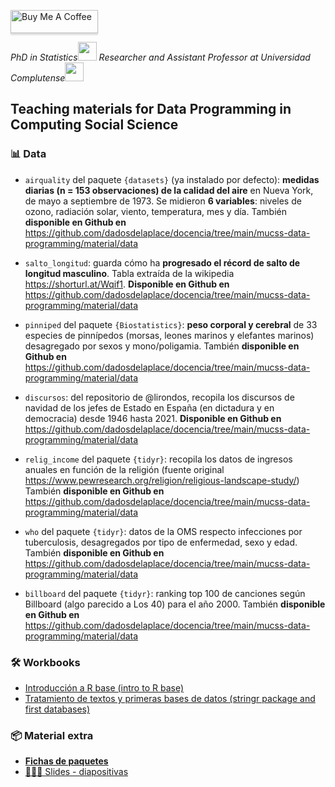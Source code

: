 <a href="https://www.buymeacoffee.com/dadosdelaplace" target="_blank"><img src="https://www.buymeacoffee.com/assets/img/custom_images/orange_img.png" alt="Buy Me A Coffee" style="height: 37px !important;width: 140px !important;box-shadow: 0px 3px 2px 0px rgba(190, 190, 190, 0.5) !important;-webkit-box-shadow: 0px 3px 2px 0px rgba(190, 190, 190, 0.5) !important;" ></a>
<p><em>PhD in Statistics<img src="https://media.giphy.com/media/fYSnHlufseco8Fh93Z/giphy.gif" width="30"> Researcher and Assistant Professor at Universidad Complutense<img src="https://media.giphy.com/media/WUlplcMpOCEmTGBtBW/giphy.gif" width="30"> 
</em></p>


<h2 align="left">Teaching materials for Data Programming in Computing Social Science</h2>

<h3 align="left">📊 Data</h3>

- `airquality` del paquete `{datasets}` (ya instalado por defecto): **medidas diarias (n = 153 observaciones) de la calidad del aire** en Nueva York, de mayo a septiembre de 1973. Se midieron **6 variables**: niveles de ozono, radiación solar, viento, temperatura, mes y día. También **disponible en Github en** <https://github.com/dadosdelaplace/docencia/tree/main/mucss-data-programming/material/data>

- `salto_longitud`: guarda cómo ha **progresado el récord de salto de longitud masculino**. Tabla extraída de la wikipedia <https://shorturl.at/Wqif1>. **Disponible en Github en** <https://github.com/dadosdelaplace/docencia/tree/main/mucss-data-programming/material/data>

- `pinniped` del paquete `{Biostatistics}`: **peso corporal y cerebral** de 33 especies de pinnípedos (morsas, leones marinos y elefantes marinos) desagregado por sexos y mono/poligamia. También **disponible en Github en** <https://github.com/dadosdelaplace/docencia/tree/main/mucss-data-programming/material/data>

- `discursos`: del repositorio de @lirondos, recopila los discursos de navidad de los jefes de Estado en España (en dictadura y en democracia) desde 1946 hasta 2021. **Disponible en Github en** <https://github.com/dadosdelaplace/docencia/tree/main/mucss-data-programming/material/data>

- `relig_income` del paquete `{tidyr}`: recopila los datos de ingresos anuales en función de la religión (fuente original <https://www.pewresearch.org/religion/religious-landscape-study/>) También **disponible en Github en** <https://github.com/dadosdelaplace/docencia/tree/main/mucss-data-programming/material/data>

- `who` del paquete `{tidyr}`: datos de la OMS respecto infecciones por tuberculosis, desagregados por tipo de enfermedad, sexo y edad. También **disponible en Github en** <https://github.com/dadosdelaplace/docencia/tree/main/mucss-data-programming/material/data>

- `billboard` del paquete `{tidyr}`: ranking top 100 de canciones según Billboard (algo parecido a Los 40) para el año 2000. También **disponible en Github en** <https://github.com/dadosdelaplace/docencia/tree/main/mucss-data-programming/material/data>
  
<h3 align="left">🛠 Workbooks</h3>

- [Introducción a R base (intro to R base)](https://javieralvarezliebana.quarto.pub/introduccion-a-r-base/)
- [Tratamiento de textos y primeras bases de datos (stringr package and first databases)](https://javieralvarezliebana.quarto.pub/textos-primeras-bbdd/)

<h3 align="left">📦 Material extra</h3>

- [**Fichas de paquetes**](https://github.com/dadosdelaplace/docencia/raw/main/mucss-data-programming/material/fichas%20paquetes.zip)
- [👨🏻‍🏫 Slides - diapositivas](https://javieralvarezliebana.es/docencia/mucss-data-programming/slides)

  

